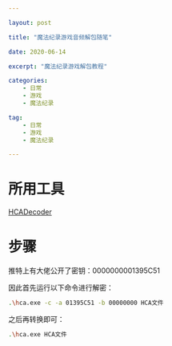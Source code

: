 ```yaml
---

layout: post

title: "魔法纪录游戏音频解包随笔"

date: 2020-06-14

excerpt: "魔法纪录游戏解包教程"

categories: 
	- 日常
	- 游戏
	- 魔法纪录

tag: 
	- 日常
	- 游戏
	- 魔法纪录

---
```






# 所用工具

[HCADecoder](https://github.com/Nyagamon/HCADecoder)



# 步骤

推特上有大佬公开了密钥：0000000001395C51

因此首先运行以下命令进行解密：

```bash
.\hca.exe -c -a 01395C51 -b 00000000 HCA文件
```

之后再转换即可：

```bash
.\hca.exe HCA文件
```

